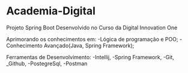 # Academia-Digital
Projeto Spring Boot
Desenvolvido no Curso da Digital Innovation One

Aprimorando os conhecimentos em:
-Lógica de programação e POO;
-Conhecimento Avançado(Java, Spring Framework);

Ferramentas de Desenvolvimento:
 -Intellij,
 -Spring Framework,
 -Git,
 _Github,
 -PostegreSql,
 -Postman

